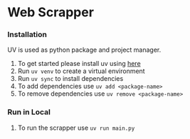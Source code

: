 # Web Scrapper


### Installation

UV is used as python package and project manager.

1. To get started please install uv using [here](https://docs.astral.sh/uv/getting-started/installation/#standalone-installer)
2. Run `uv venv` to create a virtual environment
3. Run `uv sync` to install dependencies
4. To add dependencies use `uv add <package-name>`
5. To remove dependencies use `uv remove <package-name>`


### Run in Local

1. To run the scrapper use `uv run main.py`
